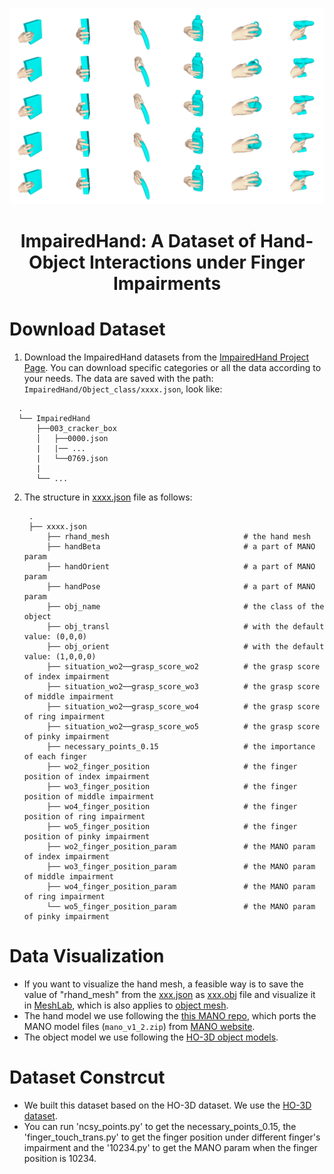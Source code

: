 <br />
<p align="center">
  <img src="./assets/dataset_2.png" alt="Teaser" width="600"/>
</p>

<h1 align="center"> ImpairedHand: A Dataset of Hand-Object Interactions under Finger Impairments

# Download Dataset
1. Download the ImpairedHand datasets from the [ImpairedHand Project Page](). You can download specific categories or all the data according to your needs. The data are saved with the path: `ImpairedHand/Object_class/xxxx.json`, look like:
  ```
    .
    └── ImpairedHand
        ├──003_cracker_box
        │   ├──0000.json
        |   |── ...
        |   └──0769.json
        |
        └── ...
   ```
2. The structure in [xxxx.json](assets/data.json) file as follows:
   ```
    .
    ├── xxxx.json
        ├── rhand_mesh                              # the hand mesh
        ├── handBeta                                # a part of MANO param
        ├── handOrient                              # a part of MANO param
        ├── handPose                                # a part of MANO param
        ├── obj_name                                # the class of the object
        ├── obj_transl                              # with the default value: (0,0,0)
        ├── obj_orient                              # with the default value: (1,0,0,0)
        ├── situation_wo2──grasp_score_wo2          # the grasp score of index impairment
        ├── situation_wo2──grasp_score_wo3          # the grasp score of middle impairment
        ├── situation_wo2──grasp_score_wo4          # the grasp score of ring impairment
        ├── situation_wo2──grasp_score_wo5          # the grasp score of pinky impairment
        ├── necessary_points_0.15                   # the importance of each finger
        ├── wo2_finger_position                     # the finger position of index impairment
        ├── wo3_finger_position                     # the finger position of middle impairment
        ├── wo4_finger_position                     # the finger position of ring impairment
        ├── wo5_finger_position                     # the finger position of pinky impairment
        ├── wo2_finger_position_param               # the MANO param of index impairment
        ├── wo3_finger_position_param               # the MANO param of middle impairment
        ├── wo4_finger_position_param               # the MANO param of ring impairment
        └── wo5_finger_position_param               # the MANO param of pinky impairment
   ```

# Data Visualization
- If you want to visualize the hand mesh, a feasible way is to save the value of "rhand_mesh" from the [xxx.json](assets/data.json) as [xxx.obj](assets/hand_mesh.obj) file and visualize it in [MeshLab](https://github.com/cnr-isti-vclab/meshlab), which is also applies to [object mesh](assets/cracker_box.obj).
- The hand model we use following the [this MANO repo](https://github.com/hwjiang1510/MANO), which ports the MANO model files (`mano_v1_2.zip`) from [MANO website](http://mano.is.tue.mpg.de/).
- The object model we use following the [HO-3D object models](https://drive.google.com/file/d/1ZiEsq3NHXv6TPXr9TK8XbxywG_22631a/view?usp=sharing).

# Dataset Constrcut
- We built this dataset based on the HO-3D dataset. We use the [HO-3D dataset](https://1drv.ms/f/s!AsG9HA3ULXQRlFy5tCZXahAe3bEV?e=BevrKO).
- You can run 'ncsy_points.py' to get the necessary_points_0.15, the 'finger_touch_trans.py' to get the finger position under different finger's impairment and the '10234.py' to get the MANO param when the finger position is 10234.

